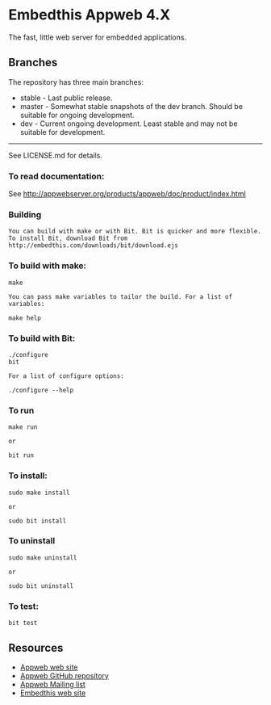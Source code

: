 Embedthis Appweb 4.X
===

The fast, little web server for embedded applications. 

Branches
---
The repository has three main branches:

* stable - Last public release.
* master - Somewhat stable snapshots of the dev branch. Should be suitable for ongoing development.
* dev - Current ongoing development. Least stable and may not be suitable for development.
 

---
See LICENSE.md for details.

### To read documentation:

  See http://appwebserver.org/products/appweb/doc/product/index.html

### Building
    You can build with make or with Bit. Bit is quicker and more flexible.
    To install Bit, download Bit from http://embedthis.com/downloads/bit/download.ejs

### To build with make:

    make

    You can pass make variables to tailor the build. For a list of variables:

	make help

### To build with Bit:

    ./configure
    bit

	For a list of configure options:

	./configure --help

### To run

	make run

    or

    bit run

### To install:

    sudo make install

	or 

    sudo bit install

### To uninstall

    sudo make uninstall

	or 

    sudo bit uninstall

### To test:

    bit test

Resources
---
  - [Appweb web site](http://appwebserver.org/)
  - [Appweb GitHub repository](http://github.com/embedthis/appweb-4)
  - [Appweb Mailing list](http://groups.google.com/groups/appweb)
  - [Embedthis web site](http://embedthis.com/)
